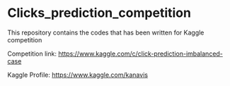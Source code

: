 # Clicks_prediction_competition
This repository contains the codes that has been written for Kaggle competition 

Competition link: https://www.kaggle.com/c/click-prediction-imbalanced-case 

Kaggle Profile: https://www.kaggle.com/kanavis 
